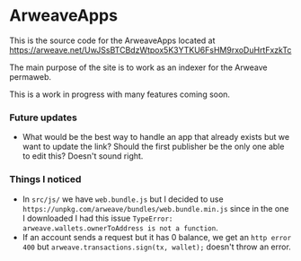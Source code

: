 # ArweaveApps
This is the source code for the ArweaveApps located at https://arweave.net/UwJSsBTCBdzWtpox5K3YTKU6FsHM9rxoDuHrtFxzkTc

The main purpose of the site is to work as an indexer for the Arweave permaweb.

This is a work in progress with many features coming soon.

### Future updates
- What would be the best way to handle an app that already exists but we want to update the link? Should the first publisher be the only one able to edit this? Doesn't sound right.

### Things I noticed
- In `src/js/` we have `web.bundle.js` but I decided to use `https://unpkg.com/arweave/bundles/web.bundle.min.js` since in the one I downloaded I had this issue `TypeError: arweave.wallets.ownerToAddress is not a function`.
- If an account sends a request but it has 0 balance, we get an `http error 400` but `arweave.transactions.sign(tx, wallet);` doesn't throw an error.